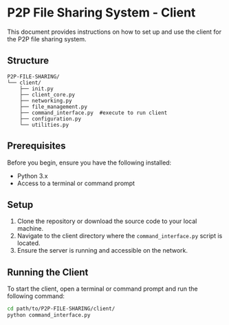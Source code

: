 # P2P File Sharing System - Client

This document provides instructions on how to set up and use the client for the P2P file sharing system.

## Structure

    P2P-FILE-SHARING/
    └── client/           
        ├── init.py
        ├── client_core.py
        ├── networking.py               
        ├── file_management.py          
        ├── command_interface.py  #execute to run client
        ├── configuration.py         
        └── utilities.py

## Prerequisites

Before you begin, ensure you have the following installed:
- Python 3.x
- Access to a terminal or command prompt

## Setup

1. Clone the repository or download the source code to your local machine.
2. Navigate to the client directory where the `command_interface.py` script is located.
3. Ensure the server is running and accessible on the network.

## Running the Client

To start the client, open a terminal or command prompt and run the following command:

```sh
cd path/to/P2P-FILE-SHARING/client/
python command_interface.py

